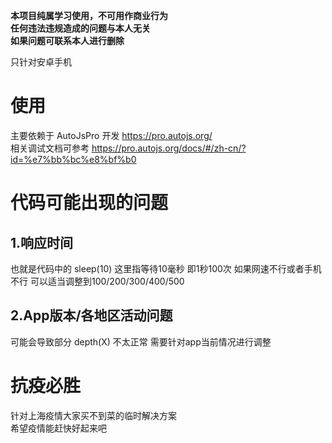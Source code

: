 **本项目纯属学习使用，不可用作商业行为  
任何违法违规造成的问题与本人无关  
如果问题可联系本人进行删除**

只针对安卓手机  

# 使用
主要依赖于 AutoJsPro 开发 https://pro.autojs.org/  
相关调试文档可参考 https://pro.autojs.org/docs/#/zh-cn/?id=%e7%bb%bc%e8%bf%b0  

# 代码可能出现的问题
## 1.响应时间  
也就是代码中的 sleep(10) 这里指等待10毫秒 即1秒100次 如果网速不行或者手机不行 可以适当调整到100/200/300/400/500  
## 2.App版本/各地区活动问题  
可能会导致部分 depth(X) 不太正常 需要针对app当前情况进行调整

# 抗疫必胜
针对上海疫情大家买不到菜的临时解决方案  
希望疫情能赶快好起来吧
